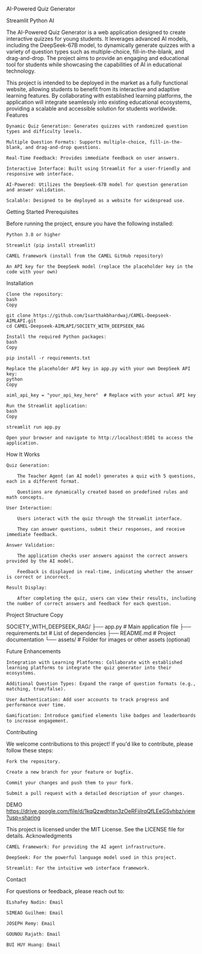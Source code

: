 AI-Powered Quiz Generator

Streamlit
Python
AI

The AI-Powered Quiz Generator is a web application designed to create interactive quizzes for young students. It leverages advanced AI models, including the DeepSeek-67B model, to dynamically generate quizzes with a variety of question types such as multiple-choice, fill-in-the-blank, and drag-and-drop. The project aims to provide an engaging and educational tool for students while showcasing the capabilities of AI in educational technology.

This project is intended to be deployed in the market as a fully functional website, allowing students to benefit from its interactive and adaptive learning features. By collaborating with established learning platforms, the application will integrate seamlessly into existing educational ecosystems, providing a scalable and accessible solution for students worldwide.
Features

    Dynamic Quiz Generation: Generates quizzes with randomized question types and difficulty levels.

    Multiple Question Formats: Supports multiple-choice, fill-in-the-blank, and drag-and-drop questions.

    Real-Time Feedback: Provides immediate feedback on user answers.

    Interactive Interface: Built using Streamlit for a user-friendly and responsive web interface.

    AI-Powered: Utilizes the DeepSeek-67B model for question generation and answer validation.

    Scalable: Designed to be deployed as a website for widespread use.

Getting Started
Prerequisites

Before running the project, ensure you have the following installed:

    Python 3.8 or higher

    Streamlit (pip install streamlit)

    CAMEL framework (install from the CAMEL GitHub repository)

    An API key for the DeepSeek model (replace the placeholder key in the code with your own)

Installation

    Clone the repository:
    bash
    Copy

    git clone https://github.com/1sarthakbhardwaj/CAMEL-Deepseek-AIMLAPI.git
    cd CAMEL-Deepseek-AIMLAPI/SOCIETY_WITH_DEEPSEEK_RAG

    Install the required Python packages:
    bash
    Copy

    pip install -r requirements.txt

    Replace the placeholder API key in app.py with your own DeepSeek API key:
    python
    Copy

    aiml_api_key = "your_api_key_here"  # Replace with your actual API key

    Run the Streamlit application:
    bash
    Copy

    streamlit run app.py

    Open your browser and navigate to http://localhost:8501 to access the application.

How It Works

    Quiz Generation:

        The Teacher Agent (an AI model) generates a quiz with 5 questions, each in a different format.

        Questions are dynamically created based on predefined rules and math concepts.

    User Interaction:

        Users interact with the quiz through the Streamlit interface.

        They can answer questions, submit their responses, and receive immediate feedback.

    Answer Validation:

        The application checks user answers against the correct answers provided by the AI model.

        Feedback is displayed in real-time, indicating whether the answer is correct or incorrect.

    Result Display:

        After completing the quiz, users can view their results, including the number of correct answers and feedback for each question.

Project Structure
Copy

SOCIETY_WITH_DEEPSEEK_RAG/
├── app.py                  # Main application file
├── requirements.txt        # List of dependencies
├── README.md               # Project documentation
└── assets/                 # Folder for images or other assets (optional)

Future Enhancements

    Integration with Learning Platforms: Collaborate with established learning platforms to integrate the quiz generator into their ecosystems.

    Additional Question Types: Expand the range of question formats (e.g., matching, true/false).

    User Authentication: Add user accounts to track progress and performance over time.

    Gamification: Introduce gamified elements like badges and leaderboards to increase engagement.

Contributing

We welcome contributions to this project! If you'd like to contribute, please follow these steps:

    Fork the repository.

    Create a new branch for your feature or bugfix.

    Commit your changes and push them to your fork.

    Submit a pull request with a detailed description of your changes.

DEMO
https://drive.google.com/file/d/1kqQzwdhtsn3zOeRFiiIrqQfLEeGSvhbz/view?usp=sharing

This project is licensed under the MIT License. See the LICENSE file for details.
Acknowledgments

    CAMEL Framework: For providing the AI agent infrastructure.

    DeepSeek: For the powerful language model used in this project.

    Streamlit: For the intuitive web interface framework.

Contact

For questions or feedback, please reach out to:

    ELshafey Nadin: Email

    SIMEAO Guilhem: Email

    JOSEPH Remy: Email

    GOUNOU Rajath: Email

    BUI HUY Huang: Email
